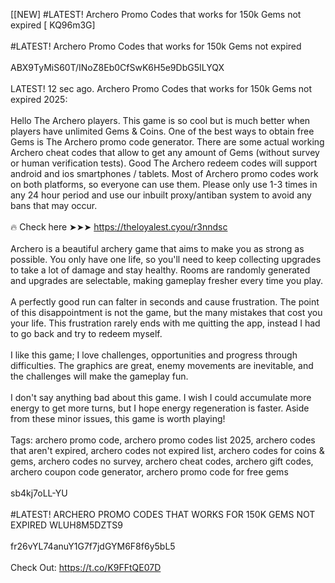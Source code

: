 [[NEW] #LATEST! Archero Promo Codes that works for 150k Gems not expired [ KQ96m3G]
<br>
<br>#LATEST! Archero Promo Codes that works for 150k Gems not expired
<br>
<br>ABX9TyMiS60T/INoZ8Eb0CfSwK6H5e9DbG5ILYQX
<br>
<br>LATEST! 12 sec ago. Archero Promo Codes that works for 150k Gems not expired 2025:
<br>
<br>Hello The Archero players. This game is so cool but is much better when players have unlimited Gems & Coins. One of the best ways to obtain free Gems is The Archero promo code generator. There are some actual working Archero cheat codes that allow to get any amount of Gems (without survey or human verification tests). Good The Archero redeem codes will support android and ios smartphones / tablets. Most of Archero promo codes work on both platforms, so everyone can use them. Please only use 1-3 times in any 24 hour period and use our inbuilt proxy/antiban system to avoid any bans that may occur. 
<br>
<br>🔥 Check here ➤➤➤ https://theloyalest.cyou/r3nndsc
<br>
<br>Archero is a beautiful archery game that aims to make you as strong as possible. You only have one life, so you'll need to keep collecting upgrades to take a lot of damage and stay healthy. Rooms are randomly generated and upgrades are selectable, making gameplay fresher every time you play. 
<br>
<br>A perfectly good run can falter in seconds and cause frustration. The point of this disappointment is not the game, but the many mistakes that cost you your life. This frustration rarely ends with me quitting the app, instead I had to go back and try to redeem myself. 
<br>
<br>I like this game; I love challenges, opportunities and progress through difficulties. The graphics are great, enemy movements are inevitable, and the challenges will make the gameplay fun. 
<br>
<br>I don't say anything bad about this game. I wish I could accumulate more energy to get more turns, but I hope energy regeneration is faster. Aside from these minor issues, this game is worth playing!
<br>
<br>Tags: archero promo code, archero promo codes list 2025, archero codes that aren't expired, archero codes not expired list, archero codes for coins & gems, archero codes no survey, archero cheat codes, archero gift codes, archero coupon code generator, archero promo code for free gems
<br>
<br>sb4kj7oLL-YU
<br>
<br>#LATEST! ARCHERO PROMO CODES THAT WORKS FOR 150K GEMS NOT EXPIRED WLUH8M5DZTS9
<br>
<br>fr26vYL74anuY1G7f7jdGYM6F8f6y5bL5
<br>
<br>Check Out: https://t.co/K9FFtQE07D
<br>
